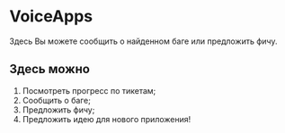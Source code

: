 # VoiceApps
Здесь Вы можете сообщить о найденном баге или предложить фичу.
## Здесь можно

1. Посмотреть прогресс по тикетам;
2. Сообщить о баге;
3. Предложить фичу;
4. Предложить идею для нового приложения!
